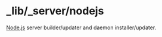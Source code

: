 _lib/_server/nodejs
===================

[Node.js](https://en.wikipedia.org/wiki/Node.js) server builder/updater and daemon installer/updater.
